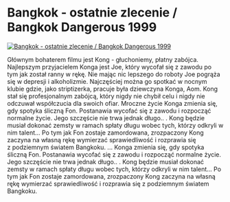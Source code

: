 Bangkok - ostatnie zlecenie / Bangkok Dangerous 1999 
=============
[![Bangkok - ostatnie zlecenie / Bangkok Dangerous 1999 ](http://vidos.pl/images/player.gif)](http://vidos.pl/bangkok-ostatnie-zlecenie-bangkok-dangerous-1999)

 Głównym bohaterem filmu jest Kong - głuchoniemy, płatny zabójca. Najlepszym przyjacielem Konga jest Joe, który wycofał się z zawodu po tym jak został ranny w rękę. Nie mając nic lepszego do roboty Joe pogrąża się w depresji i alkoholizmie. Najczęściej można go spotkać w nocnym klubie gdzie, jako striptizerka, pracuje była dziewczyna Konga, Aom. Kong stał się profesjonalnym zabójcą, który nigdy nie chybił celu i nigdy nie odczuwał współczucia dla swoich ofiar. Mroczne życie Konga zmienia się, gdy spotyka śliczną Fon. Postanawia wycofać się z zawodu i rozpocząć normalne życie. Jego szczęście nie trwa jednak długo.. . Kong będzie musiał dokonać zemsty w ramach spłaty długu wobec tych, którzy odkryli w nim talent... Po tym jak Fon zostaje zamordowana, zrozpaczony Kong zaczyna na własną rękę wymierzać sprawiedliwość i rozprawia się z podziemnym światem Bangkoku.   ... Konga zmienia się, gdy spotyka śliczną Fon. Postanawia wycofać się z zawodu i rozpocząć normalne życie. Jego szczęście nie trwa jednak długo.. . Kong będzie musiał dokonać zemsty w ramach spłaty długu wobec tych, którzy odkryli w nim talent... Po tym jak Fon zostaje zamordowana, zrozpaczony Kong zaczyna na własną rękę wymierzać sprawiedliwość i rozprawia się z podziemnym światem Bangkoku.
